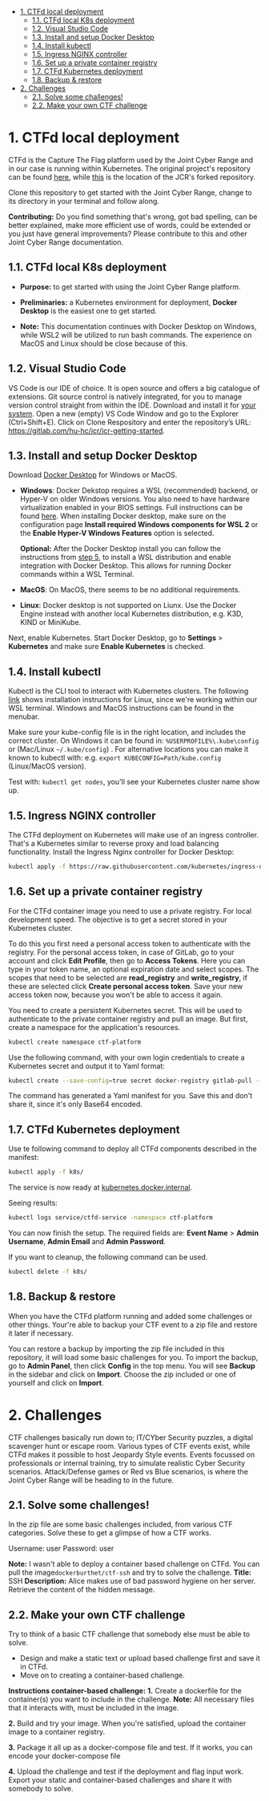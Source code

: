 - [1. CTFd local deployment](#1-ctfd-local-deployment)
  - [1.1. CTFd local K8s deployment](#11-ctfd-local-k8s-deployment)
  - [1.2. Visual Studio Code](#12-visual-studio-code)
  - [1.3. Install and setup Docker Desktop](#13-install-and-setup-docker-desktop)
  - [1.4. Install kubectl](#14-install-kubectl)
  - [1.5. Ingress NGINX controller](#15-ingress-nginx-controller)
  - [1.6. Set up a private container registry](#16-set-up-a-private-container-registry)
  - [1.7. CTFd Kubernetes deployment](#17-ctfd-kubernetes-deployment)
  - [1.8. Backup & restore](#18-backup--restore)
- [2. Challenges](#2-challenges)
  - [2.1. Solve some challenges!](#21-solve-some-challenges)
  - [2.2. Make your own CTF challenge](#22-make-your-own-ctf-challenge)

# 1. CTFd local deployment

CTFd is the Capture The Flag platform used by the Joint Cyber Range and in our case is running within Kubernetes. The original project's repository can be found [here](https://github.com/CTFd/CTFd), while [this](https://gitlab.com/hu-hc/jcr/platform/ctf-platform) is the location of the JCR's forked repository.

Clone this repository to get started with the Joint Cyber Range, change to its directory in your terminal and follow along. 

**Contributing:** Do you find something that's wrong, got bad spelling, can be better explained, make more efficient use of words, could be extended or you just have general improvements? Please contribute to this and other Joint Cyber Range documentation. 

## 1.1. CTFd local K8s deployment

- **Purpose:** to get started with using the Joint Cyber Range platform.

- **Preliminaries:** a Kubernetes environment for deployment, **Docker Desktop** is the easiest one to get started.

- **Note:** This documentation continues with Docker Desktop on Windows, while WSL2 will be utilized to run bash commands. The experience on MacOS and Linux should be close because of this.

## 1.2. Visual Studio Code

VS Code is our IDE of choice. It is open source and offers a big catalogue of extensions. Git source control is natively integrated, for you to manage version control straight from within the IDE. Download and install it for [your system](https://code.visualstudio.com/download). Open a new (empty) VS Code Window and go to the Explorer (Ctrl+Shift+E). Click on Clone Respository and enter the repository’s URL: https://gitlab.com/hu-hc/jcr/jcr-getting-started. 

## 1.3. Install and setup Docker Desktop

Download [Docker Desktop](https://www.docker.com/products/docker-desktop) for Windows or MacOS.

- **Windows**: Docker Dekstop requires a WSL (recommended) backend, or Hyper-V on older Windows versions. You also need to have hardware virtualization enabled in your BIOS settings. Full instructions can be found [here](https://docs.docker.com/docker-for-windows/install). When installing Docker desktop, make sure on the configuration page **Install required Windows components for WSL 2** or the **Enable Hyper-V Windows Features** option is selected.

  **Optional:** After the Docker Desktop install you can follow the instructions from [step 5](https://docs.microsoft.com/en-us/windows/wsl/install-win10#step-6---install-your-linux-distribution-of-choice), to install a WSL distribution and enable integration with Docker Desktop. This allows for running Docker commands within a WSL Terminal.

- **MacOS**: On MacOS, there seems to be no additional requirements.

- **Linux**: Docker desktop is not supported on Liunx. Use the Docker Engine instead with another local Kubernetes distribution, e.g. K3D, KIND or MiniKube.

Next, enable Kubernetes. Start Docker Desktop, go to **Settings** > **Kubernetes** and make sure **Enable Kubernetes** is checked.

## 1.4. Install kubectl

Kubectl is the CLI tool to interact with Kubernetes clusters. The following [link](https://kubernetes.io/docs/tasks/tools/install-kubectl-linux/) shows installation instructions for Linux, since we're working within our WSL terminal. Windows and MacOS instructions can be found in the menubar.

Make sure your kube-config file is in the right location, and includes the correct cluster. On Windows it can be found in: `%USERPROFILE%\.kube\config` or (Mac/Linux `~/.kube/config`) .
For alternative locations you can make it known to kubectl with: e.g. `export KUBECONFIG=Path/kube.config` (Linux/MacOS version).

Test with: `kubectl get nodes`, you'll see your Kubernetes cluster name show up.

## 1.5. Ingress NGINX controller

The CTFd deployment on Kubernetes will make use of an ingress controller. That's a Kubernetes similar to reverse proxy and load balancing functionality. Install the Ingress Nginx controller for Docker Desktop:
```Bash
kubectl apply -f https://raw.githubusercontent.com/kubernetes/ingress-nginx/controller-v1.0.0/deploy/static/provider/cloud/deploy.yaml
```
## 1.6. Set up a private container registry

For the CTFd container image you need to use a private registry. For local development speed. The objective is to get a secret stored in your Kubernetes cluster.

To do this you first need a personal access token to authenticate with the registry. For the personal access token, in case of GitLab, go to your account and click **Edit Profile**, then go to **Access Tokens**. Here you can type in your token name, an optional expiration date and select scopes. The scopes that need to be selected are **read_registry** and **write_registry**, if these are selected click **Create personal access token**. Save your new access token now, because you won't be able to access it again.

You need to create a persistent Kubernetes secret. This will be used to authenticate to the private container registry and pull an image. But first, create a namespace for the application's resources.

```Bash
kubectl create namespace ctf-platform
```

Use the following command, with your own login credentials to create a Kubernetes secret and output it to Yaml format:

```bash
kubectl create --save-config=true secret docker-registry gitlab-pull --docker-server=registry.gitlab.com --docker-username={GitLab username} --docker-password={personal access token} --docker-email={email address} -n ctf-platform -o yaml > k8s/1-gitlab-pull-secret.yaml
```
The command has generated a Yaml manifest for you. Save this and don't share it, since it's only Base64 encoded. 
## 1.7. CTFd Kubernetes deployment


Use te following command to deploy all CTFd components described in the manifest:

```bash
kubectl apply -f k8s/
```

The service is now ready at [kubernetes.docker.internal](http://kubernetes.docker.internal). 

Seeing results:
```bash
kubectl logs service/ctfd-service -namespace ctf-platform
```


You can now finish the setup. The required fields are: **Event Name** > **Admin Username**, **Admin Email** and **Admin Password**.

If you want to cleanup, the following command can be used.
```bash
kubectl delete -f k8s/
```
## 1.8. Backup & restore
When you have the CTFd platform running and added some challenges or other things. Your're able to backup your CTF event to a zip file and restore it later if necessary.

You can restore a backup by importing the zip file included in this repository, it will load some basic challenges for you. To import the backup, go to **Admin Panel**, then click **Config** in the top menu. You will see **Backup** in the sidebar and click on **Import**. Choose the zip included or one of yourself and click on **Import**. 

# 2. Challenges
CTF challenges basically run down to; IT/CYber Security puzzles, a digital scavenger hunt or escape room. Various types of CTF events exist, while CTFd makes it possible to host Jeopardy Style events. 
Events focussed on professionals or internal training, try to simulate realistic Cyber Security scenarios. Attack/Defense games or Red vs Blue scenarios, is where the Joint Cyber Range will be heading to in the future.

## 2.1. Solve some challenges!
In the zip file are some basic challenges included, from various CTF categories. Solve these to get a glimpse of how a CTF works. 

Username: user
Password: user

**Note:** I wasn't able to deploy a container based challenge on CTFd. You can pull the image```dockerburthet/ctf-ssh``` and try to solve the challenge.
**Title:** SSH
**Description:** Alice makes use of bad password hygiene on her server. Retrieve the content of the hidden message.
## 2.2. Make your own CTF challenge
Try to think of a basic CTF challenge that somebody else must be able to solve. 
- Design and make a static text or upload based challenge first and save it in CTFd.
- Move on to creating a container-based challenge. 

**Instructions container-based challenge:** 
**1.** Create a dockerfile for the container(s) you want to include in the challenge. **Note:** All necessary files that it interacts with, must be included in the image.

**2.** Build and try your image. When you're satisfied, upload the container image to a container registry. 

**3.** Package it all up as a docker-compose file and test. If it works, you can encode your docker-compose file

**4.** Upload the challenge and test if the deployment and flag input work. Export your static and container-based challenges and share it with somebody to solve.